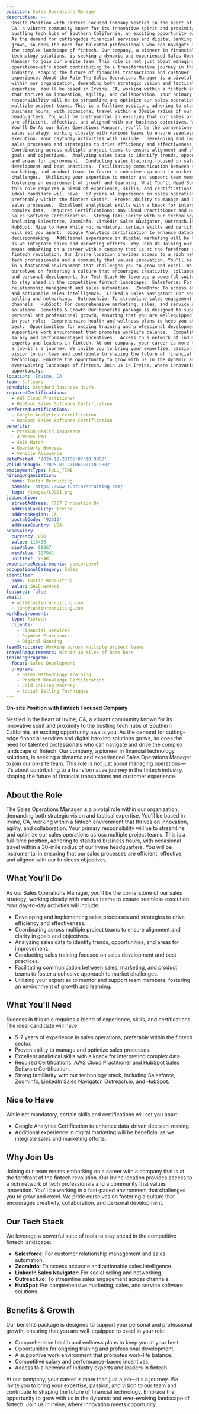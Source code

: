 ```yaml
---
position: Sales Operations Manager
description: >-
  Onsite Position with Fintech Focused Company Nestled in the heart of Irvine,
  CA, a vibrant community known for its innovative spirit and proximity to the
  bustling tech hubs of Southern California, an exciting opportunity awaits you.
  As the demand for cuttingedge financial services and digital banking solutions
  grows, so does the need for talented professionals who can navigate and drive
  the complex landscape of fintech. Our company, a pioneer in financial
  technology solutions, is seeking a dynamic and experienced Sales Operations
  Manager to join our onsite team. This role is not just about managing
  operations—it's about contributing to a transformative journey in the fintech
  industry, shaping the future of financial transactions and customer
  experience. About the Role The Sales Operations Manager is a pivotal role
  within our organization, demanding both strategic vision and tactical
  expertise. You'll be based in Irvine, CA, working within a fintech environment
  that thrives on innovation, agility, and collaboration. Your primary
  responsibility will be to streamline and optimize our sales operations across
  multiple project teams. This is a fulltime position, adhering to standard
  business hours, with occasional travel within a 30mile radius of our Irvine
  headquarters. You will be instrumental in ensuring that our sales processes
  are efficient, effective, and aligned with our business objectives. What
  You'll Do As our Sales Operations Manager, you'll be the cornerstone of our
  sales strategy, working closely with various teams to ensure seamless
  execution. Your daytoday activities will include:  Developing and implementing
  sales processes and strategies to drive efficiency and effectiveness. 
  Coordinating across multiple project teams to ensure alignment and clarity in
  goals and objectives.  Analyzing sales data to identify trends, opportunities,
  and areas for improvement.  Conducting sales training focused on sales
  development and best practices.  Facilitating communication between sales,
  marketing, and product teams to foster a cohesive approach to market
  challenges.  Utilizing your expertise to mentor and support team members,
  fostering an environment of growth and learning. What You'll Need Success in
  this role requires a blend of experience, skills, and certifications. The
  ideal candidate will have:  57 years of experience in sales operations,
  preferably within the fintech sector.  Proven ability to manage and optimize
  sales processes.  Excellent analytical skills with a knack for interpreting
  complex data.  Required Certifications: AWS Cloud Practitioner and HubSpot
  Sales Software Certification.  Strong familiarity with our technology stack,
  including Salesforce, ZoomInfo, LinkedIn Sales Navigator, Outreach.io, and
  HubSpot. Nice to Have While not mandatory, certain skills and certifications
  will set you apart:  Google Analytics Certification to enhance datadriven
  decisionmaking.  Additional experience in digital marketing will be beneficial
  as we integrate sales and marketing efforts. Why Join Us Joining our team
  means embarking on a career with a company that is at the forefront of the
  fintech revolution. Our Irvine location provides access to a rich network of
  tech professionals and a community that values innovation. You'll be working
  in a fastpaced environment that challenges you to grow and excel. We pride
  ourselves on fostering a culture that encourages creativity, collaboration,
  and personal development. Our Tech Stack We leverage a powerful suite of tools
  to stay ahead in the competitive fintech landscape:  Salesforce: For customer
  relationship management and sales automation.  ZoomInfo: To access accurate
  and actionable sales intelligence.  LinkedIn Sales Navigator: For social
  selling and networking.  Outreach.io: To streamline sales engagement across
  channels.  HubSpot: For comprehensive marketing, sales, and service software
  solutions. Benefits & Growth Our benefits package is designed to support your
  personal and professional growth, ensuring that you are wellequipped to excel
  in your role:  Comprehensive health and wellness plans to keep you at your
  best.  Opportunities for ongoing training and professional development.  A
  supportive work environment that promotes worklife balance.  Competitive
  salary and performancebased incentives.  Access to a network of industry
  experts and leaders in fintech. At our company, your career is more than just
  a job—it's a journey. We invite you to bring your expertise, passion, and
  vision to our team and contribute to shaping the future of financial
  technology. Embrace the opportunity to grow with us in the dynamic and
  everevolving landscape of fintech. Join us in Irvine, where innovation meets
  opportunity.
location: 'Irvine, CA'
team: Software
schedule: Standard Business Hours
requiredCertifications:
  - AWS Cloud Practitioner
  - HubSpot Sales Software Certification
preferredCertifications:
  - Google Analytics Certification
  - HubSpot Sales Software Certification
benefits:
  - Premium Health Insurance
  - 4 Weeks PTO
  - 401k Match
  - Quarterly Bonuses
  - Vehicle Allowance
datePosted: '2024-12-22T06:07:10.980Z'
validThrough: '2025-01-27T06:07:10.980Z'
employmentType: FULL_TIME
hiringOrganization:
  name: Tustin Recruiting
  sameAs: 'https://www.tustinrecruiting.com/'
  logo: /images/LOGO1.png
jobLocation:
  streetAddress: 7767 Innovation Dr
  addressLocality: Irvine
  addressRegion: CA
  postalCode: '92612'
  addressCountry: USA
baseSalary:
  currency: USD
  value: 113406
  minValue: 98867
  maxValue: 127945
  unitText: YEAR
experienceRequirements: seniorLevel
occupationalCategory: Sales
identifier:
  name: Tustin Recruiting
  value: SALE-we4sai
featured: false
email:
  - will@tustinrecruiting.com
  - john@tustinrecruiting.com
workEnvironment:
  type: Fintech
  clients:
    - Financial Services
    - Payment Processors
    - Digital Banking
teamStructure: Working across multiple project teams
travelRequirements: Within 30 miles of home base
trainingProgram:
  focus: Sales Development
  programs:
    - Sales Methodology Training
    - Product Knowledge Certification
    - Cold Calling Mastery
    - Social Selling Techniques
---
```




**On-site Position with Fintech Focused Company**

Nestled in the heart of Irvine, CA, a vibrant community known for its innovative spirit and proximity to the bustling tech hubs of Southern California, an exciting opportunity awaits you. As the demand for cutting-edge financial services and digital banking solutions grows, so does the need for talented professionals who can navigate and drive the complex landscape of fintech. Our company, a pioneer in financial technology solutions, is seeking a dynamic and experienced Sales Operations Manager to join our on-site team. This role is not just about managing operations—it's about contributing to a transformative journey in the fintech industry, shaping the future of financial transactions and customer experience.

## About the Role

The Sales Operations Manager is a pivotal role within our organization, demanding both strategic vision and tactical expertise. You'll be based in Irvine, CA, working within a fintech environment that thrives on innovation, agility, and collaboration. Your primary responsibility will be to streamline and optimize our sales operations across multiple project teams. This is a full-time position, adhering to standard business hours, with occasional travel within a 30-mile radius of our Irvine headquarters. You will be instrumental in ensuring that our sales processes are efficient, effective, and aligned with our business objectives.

## What You'll Do

As our Sales Operations Manager, you'll be the cornerstone of our sales strategy, working closely with various teams to ensure seamless execution. Your day-to-day activities will include:

- Developing and implementing sales processes and strategies to drive efficiency and effectiveness.
- Coordinating across multiple project teams to ensure alignment and clarity in goals and objectives.
- Analyzing sales data to identify trends, opportunities, and areas for improvement.
- Conducting sales training focused on sales development and best practices.
- Facilitating communication between sales, marketing, and product teams to foster a cohesive approach to market challenges.
- Utilizing your expertise to mentor and support team members, fostering an environment of growth and learning.

## What You'll Need

Success in this role requires a blend of experience, skills, and certifications. The ideal candidate will have:

- 5-7 years of experience in sales operations, preferably within the fintech sector.
- Proven ability to manage and optimize sales processes.
- Excellent analytical skills with a knack for interpreting complex data.
- Required Certifications: AWS Cloud Practitioner and HubSpot Sales Software Certification.
- Strong familiarity with our technology stack, including Salesforce, ZoomInfo, LinkedIn Sales Navigator, Outreach.io, and HubSpot.

## Nice to Have

While not mandatory, certain skills and certifications will set you apart:

- Google Analytics Certification to enhance data-driven decision-making.
- Additional experience in digital marketing will be beneficial as we integrate sales and marketing efforts.

## Why Join Us

Joining our team means embarking on a career with a company that is at the forefront of the fintech revolution. Our Irvine location provides access to a rich network of tech professionals and a community that values innovation. You'll be working in a fast-paced environment that challenges you to grow and excel. We pride ourselves on fostering a culture that encourages creativity, collaboration, and personal development.

## Our Tech Stack

We leverage a powerful suite of tools to stay ahead in the competitive fintech landscape:

- **Salesforce**: For customer relationship management and sales automation.
- **ZoomInfo**: To access accurate and actionable sales intelligence.
- **LinkedIn Sales Navigator**: For social selling and networking.
- **Outreach.io**: To streamline sales engagement across channels.
- **HubSpot**: For comprehensive marketing, sales, and service software solutions.

## Benefits & Growth

Our benefits package is designed to support your personal and professional growth, ensuring that you are well-equipped to excel in your role:

- Comprehensive health and wellness plans to keep you at your best.
- Opportunities for ongoing training and professional development.
- A supportive work environment that promotes work-life balance.
- Competitive salary and performance-based incentives.
- Access to a network of industry experts and leaders in fintech.

At our company, your career is more than just a job—it's a journey. We invite you to bring your expertise, passion, and vision to our team and contribute to shaping the future of financial technology. Embrace the opportunity to grow with us in the dynamic and ever-evolving landscape of fintech. Join us in Irvine, where innovation meets opportunity.
